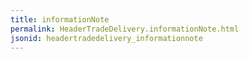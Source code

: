 ```yaml
---
title: informationNote
permalink: HeaderTradeDelivery.informationNote.html
jsonid: headertradedelivery_informationnote
---
```

